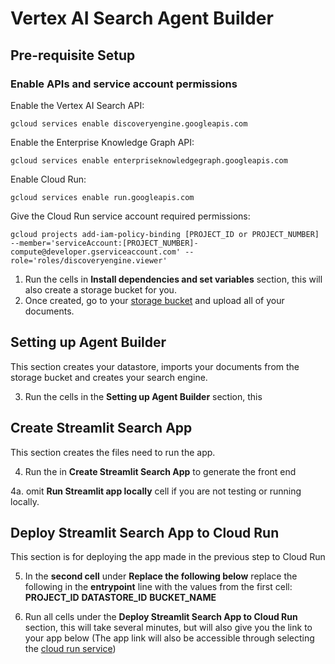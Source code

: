 # Vertex AI Search Agent Builder

## Pre-requisite Setup

### Enable APIs and service account permissions
Enable the Vertex AI Search API:
```
gcloud services enable discoveryengine.googleapis.com
```
Enable the Enterprise Knowledge Graph API:
```
gcloud services enable enterpriseknowledgegraph.googleapis.com
```
Enable Cloud Run:
```
gcloud services enable run.googleapis.com
```
Give the Cloud Run service account required permissions:
```
gcloud projects add-iam-policy-binding [PROJECT_ID or PROJECT_NUMBER] --member='serviceAccount:[PROJECT_NUMBER]-compute@developer.gserviceaccount.com' --role='roles/discoveryengine.viewer'
```

1. Run the cells in **Install dependencies and set variables** section, this will also create a storage bucket for you.
2. Once created, go to your [storage bucket](https://pantheon.corp.google.com/storage?authuser=2&hl=en-GB&project=ai-sb-test) and upload all of your documents.

## Setting up Agent Builder
This section creates your datastore, imports your documents from the storage bucket and creates your search engine.

3. Run the cells in the **Setting up Agent Builder** section, this 

## Create Streamlit Search App
This section creates the files need to run the app.

4. Run the in **Create Streamlit Search App** to generate the front end

4a. omit **Run Streamlit app locally** cell if you are not testing or running locally.

## Deploy Streamlit Search App to Cloud Run
This section is for deploying the app made in the previous step to Cloud Run

5. In the **second cell** under **Replace the following below** replace the following in the **entrypoint** line with the values from the first cell: **PROJECT_ID** **DATASTORE_ID** **BUCKET_NAME**

6. Run all cells under the **Deploy Streamlit Search App to Cloud Run** section, this will take several minutes, but will also give you the link to your app below (The app link will also be accessible through selecting the [cloud run service](https://pantheon.corp.google.com/run?referrer=search&authuser=2&hl=en-GB&project=ai-sb-test))